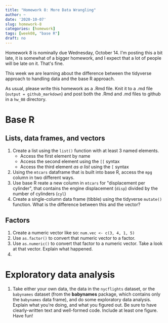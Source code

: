 ```yaml
---
title: "Homework 8: More Data Wrangling"
author: ~
date: '2020-10-07'
slug: homework-8
categories: [homework]
tags: [week08, "base R"]
draft: no
---
```


Homework 8 is nominally due Wednesday, October 14. I'm posting this a bit late, it is somewhat of a bigger homework, and I expect that a lot of people will be late on it. That's fine.

<!--more-->

This week we are learning about the difference between the tidyverse approach to handling data and the base R approach.

As usual, please write this homework as a .Rmd file. Knit it to a .md file (`output = github_markdown`) and post both the .Rmd and .md files to github in a `hw_08` directory.

# Base R

## Lists, data frames, and vectors

1. Create a list using the `list()` function with at least 3 named elements. 
    * Access the first element by name
    * Access the second element using the `[[` syntax
    * Access the third element *as a list* using the `[` syntax
2. Using the `mtcars` dataframe that is built into base R, access the `mpg` column in two different ways.
3. Use base R reate a new column in `mtcars` for "displacement per cylinder", that contains the engine displacement (`disp`) divided by the number of cylinders (`cyl`)
3. Create a single-column data frame (tibble) using the tidyverse `mutate()` function. What is the difference between this and the vector?

## Factors

1. Create a numeric vector like so: `num.vec <- c(3, 4, 1, 5)`
2. Use `as.factor()` to convert that numeric vector to a factor.
3. Use `as.numeric()` to convert that factor to a numeric vector. Take a look at that vector. Explain what happened.
4. 

# Exploratory data analysis

1. Take either your own data, the data in the `nycflights` dataset, or the `babynames` dataset (from the **babynames** package, which contains only the `babynames` data frame), and do some exploratory data analysis. Explain what you're doing, and what you figured out. Be sure to have clearly-written text and well-formed code. Include at least one figure. Have fun!


